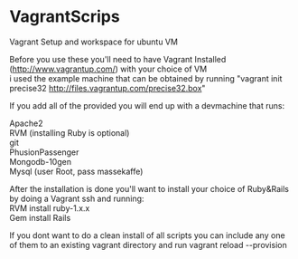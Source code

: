 VagrantScrips
=============

Vagrant Setup and workspace for ubuntu VM

Before you use these you'll need to have Vagrant Installed (http://www.vagrantup.com/) with your choice of VM <br>
i used the example machine that can be obtained by running "vagrant init precise32 http://files.vagrantup.com/precise32.box" <br>

If you add all of the provided you will end up with a devmachine that runs: <br>

Apache2 <br>
RVM (installing Ruby is optional) <br>
git <br>
PhusionPassenger <br>
Mongodb-10gen <br>
Mysql (user Root, pass massekaffe)<br>

After the installation is done you'll want to install your choice of Ruby&Rails by doing a Vagrant ssh and running: <br>
RVM install ruby-1.x.x <br>
Gem install Rails <br>

If you dont want to do a clean install of all scripts you can include any one of them to an existing vagrant directory and run vagrant reload --provision
